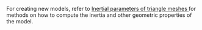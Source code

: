For creating new models, refer to [Inertial parameters of triangle meshes
](http://gazebosim.org/tutorials?tut=inertia) for methods on how to compute the
inertia and other geometric properties of the model.
